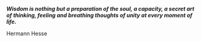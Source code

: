 _**Wisdom is nothing but a preparation of the soul, a capacity, a secret art of thinking, feeling and breathing thoughts of unity at every moment of life.**_

Hermann Hesse
